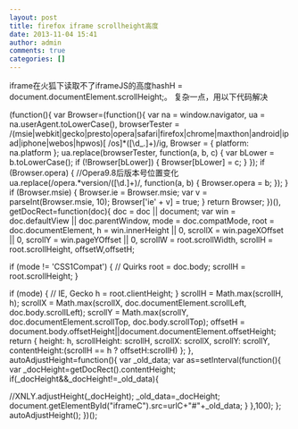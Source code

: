```yaml
---
layout: post
title: firefox iframe scrollheight高度
date: 2013-11-04 15:41
author: admin
comments: true
categories: []
---
```

iframe在火狐下读取不了iframeJS的高度hashH = document.documentElement.scrollHeight;。
复杂一点，用以下代码解决

(function(){
var Browser=(function(){
var na = window.navigator,
ua = na.userAgent.toLowerCase(),
browserTester = /(msie|webkit|gecko|presto|opera|safari|firefox|chrome|maxthon|android|ipad|iphone|webos|hpwos)[ \/os]*([\d_.]+)/ig,
Browser = {
platform: na.platform
};
ua.replace(browserTester, function(a, b, c) {
var bLower = b.toLowerCase();
if (!Browser[bLower]) {
Browser[bLower] = c;
}
});
if (Browser.opera) { //Opera9.8后版本号位置变化
ua.replace(/opera.*version\/([\d.]+)/, function(a, b) {
Browser.opera = b;
});
}
if (Browser.msie) {
Browser.ie = Browser.msie;
var v = parseInt(Browser.msie, 10);
Browser['ie' + v] = true;
}
return Browser;
})(),
getDocRect=function(doc){
doc = doc || document;
var win = doc.defaultView || doc.parentWindow,
mode = doc.compatMode,
root = doc.documentElement,
h = win.innerHeight || 0,
scrollX = win.pageXOffset || 0,
scrollY = win.pageYOffset || 0,
scrollW = root.scrollWidth,
scrollH = root.scrollHeight,
offsetW,offsetH;

if (mode != 'CSS1Compat') { // Quirks
root = doc.body;
scrollH = root.scrollHeight;
}

if (mode) { // IE, Gecko
h = root.clientHeight;
}
scrollH = Math.max(scrollH, h);
scrollX = Math.max(scrollX, doc.documentElement.scrollLeft, doc.body.scrollLeft);
scrollY = Math.max(scrollY, doc.documentElement.scrollTop, doc.body.scrollTop);
offsetH = document.body.offsetHeight||document.documentElement.offsetHeight;
return {
height: h,
scrollHeight: scrollH,
scrollX: scrollX,
scrollY: scrollY,
contentHeight:(scrollH == h ? offsetH:scrollH)
};
},
autoAdjustHeight=function(){
var _old_data;
var as=setInterval(function(){
var _docHeight=getDocRect().contentHeight;
if(_docHeight&amp;&amp;_docHeight!=_old_data){

//XNLY.adjustHeight(_docHeight);
_old_data=_docHeight;
document.getElementById("iframeC").src=urlC+"#"+_old_data;
}
},100);
};
autoAdjustHeight();
})();
